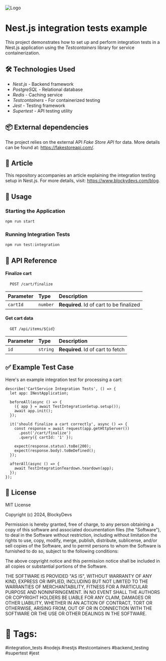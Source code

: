 
![Logo](https://media.licdn.com/dms/image/v2/D4D0BAQHiTr61nk0xfA/company-logo_200_200/company-logo_200_200/0/1667558457062/blockydevs_logo?e=1742428800&v=beta&t=NP8GFLPdcBKAcCO8r1kLI2XEV7tHfawzrBW_vDTx-bU)


# Nest.js integration tests example

This project demonstrates how to set up and perform integration tests in a Nest.js application using the *Testcontainers* library for service containerization.


## 🛠️ Technologies Used
- *Nest.js* - Backend framework
- *PostgreSQL* - Relational database
- *Redis* - Caching service
- *Testcontainers* - For containerized testing
- *Jest* - Testing framework
- *Supertest* - API testing utility

## 📦 External dependencies
The project relies on the external API *Fake Store API* for data.
More details can be found at: https://fakestoreapi.com/.

## 📝 Article
This repository accompanies an article explaining the integration testing setup in Nest.js.
For more details, visit: https://www.blockydevs.com/blog.

## 🚀 Usage

### Starting the Application

```bash
npm run start
```
### Running Integration Tests

```bash
npm run test:integration
```


## 📘 API Reference

#### Finalize cart

```http
  POST /cart/finalize
```

| Parameter | Type     | Description                             |
| :-------- | :------- | :---------------------------------------|
| `cartId` | `number` | **Required**. Id of cart to be finalized |

#### Get cart data

```http
  GET /api/items/${id}
```

| Parameter | Type     | Description                       |
| :-------- | :------- | :-------------------------------- |
| `id`      | `string` | **Required**. Id of cart to fetch |



## ✅ Example Test Case

Here's an example integration test for processing a cart:

``` TS
describe('CartService Integration Tests', () => {
  let app: INestApplication;

  beforeAll(async () => {
    ({ app } = await TestIntegrationSetup.setup());
    await app.init();
  });

  it('should finalize a cart correctly', async () => {
    const response = await request(app.getHttpServer())
      .post('/cart/finalize')
      .query({ cartId: '1' });

    expect(response.status).toBe(200);
    expect(response.body).toBeDefined();
  });

  afterAll(async () => {
    await TestIntegrationTeardown.teardown(app);
  });
});
```

## 📜 License

MIT License

Copyright (c) 2024, BlockyDevs

Permission is hereby granted, free of charge, to any person obtaining a copy
of this software and associated documentation files (the "Software"), to deal
in the Software without restriction, including without limitation the rights
to use, copy, modify, merge, publish, distribute, sublicense, and/or sell
copies of the Software, and to permit persons to whom the Software is
furnished to do so, subject to the following conditions:

The above copyright notice and this permission notice shall be included in all
copies or substantial portions of the Software.

THE SOFTWARE IS PROVIDED "AS IS", WITHOUT WARRANTY OF ANY KIND, EXPRESS OR
IMPLIED, INCLUDING BUT NOT LIMITED TO THE WARRANTIES OF MERCHANTABILITY,
FITNESS FOR A PARTICULAR PURPOSE AND NONINFRINGEMENT. IN NO EVENT SHALL THE
AUTHORS OR COPYRIGHT HOLDERS BE LIABLE FOR ANY CLAIM, DAMAGES OR OTHER
LIABILITY, WHETHER IN AN ACTION OF CONTRACT, TORT OR OTHERWISE, ARISING FROM,
OUT OF OR IN CONNECTION WITH THE SOFTWARE OR THE USE OR OTHER DEALINGS IN THE
SOFTWARE.

# 🔗 Tags:

#integration_tests #nodejs #nestjs #testcontainers #backend_testing #supertest #jest
